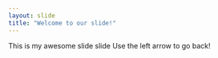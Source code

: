 ```yaml
---
layout: slide
title: "Welcome to our slide!"
---
```

This is my awesome slide slide
Use the left arrow to go back!
